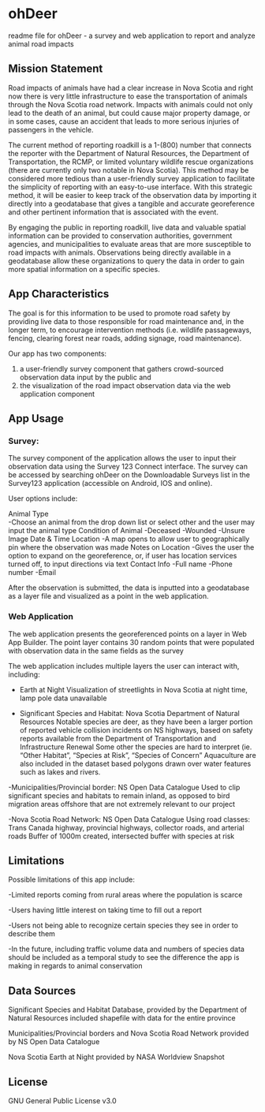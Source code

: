 # ohDeer

readme file for ohDeer - a survey and web application to report and analyze animal road impacts

## Mission Statement

Road impacts of animals have had a clear increase in Nova Scotia and right now there is very little infrastructure to ease the transportation of animals through the Nova Scotia road network. Impacts with animals could not only lead to the death of an animal, but could cause major property damage, or in some cases, cause an accident that leads to more serious injuries of passengers in the vehicle. 

The current method of reporting roadkill is a 1-(800) number that connects the reporter with the Department of Natural Resources, the Department of Transportation, the RCMP, or limited voluntary wildlife rescue organizations (there are currently only two notable in Nova Scotia). This method may be considered more tedious than a user-friendly survey application to facilitate the simplicity of reporting with an easy-to-use interface. With this strategic method, it will be easier to keep track of the observation data by importing it directly into a geodatabase that gives a tangible and accurate georeference and other pertinent information that is associated with the event. 

By engaging the public in reporting roadkill, live data and valuable spatial information can be provided to conservation authorities, government agencies, and municipalities to evaluate areas that are more susceptible to road impacts with animals. Observations being directly available in a geodatabase allow these organizations to query the data in order to gain more spatial information on a specific species. 

## App Characteristics

The goal is for this information to be used to promote road safety by providing live data to those responsible for road maintenance and, in the longer term, to encourage intervention methods (i.e. wildlife passageways, fencing, clearing forest near roads, adding signage, road maintenance). 

Our app has two components: 

1. a user-friendly survey component that gathers crowd-sourced observation data input by the public and 
2. the visualization of the road impact observation data via the web application component

## App Usage

### Survey:

The survey component of the application allows the user to input their observation data using the Survey 123 Connect interface. The survey can be accessed by searching ohDeer on the Downloadable Surveys list in the Survey123 application (accessible on Android, IOS and online). 

User options include:

  Animal Type   
   -Choose an animal from the drop down list or select other and the user may input the animal type 
  Condition of Animal
   -Deceased
   -Wounded
   -Unsure
  Image 
  Date & Time
  Location
   -A map opens to allow user to geographically pin where the observation was made
  Notes on Location
   -Gives the user the option to expand on the georeference, or, if user has location services turned off, to input directions via text
  Contact Info
   -Full name 
   -Phone number
   -Email

After the observation is submitted, the data is inputted into a geodatabase as a layer file and visualized as a point in the web application.

### Web Application

The web application presents the georeferenced points on a layer in Web App Builder. The point layer contains 30 random points that were populated with observation data in the same fields as the survey 

The web application includes multiple layers the user can interact with, including: 

  - Earth at Night
    Visualization of streetlights in Nova Scotia at night time, lamp pole data unavailable

  - Significant Species and Habitat: Nova Scotia Department of Natural Resources
Notable species are deer, as they have been a larger portion of reported vehicle collision incidents on NS highways, based on safety reports available from the Department of Transportation and Infrastructure Renewal
Some other the species are hard to interpret (ie. “Other Habitat”, “Species at Risk”, “Species of Concern”
Aquaculture are also included in the dataset based polygons drawn over water features such as lakes and rivers.

-Municipalities/Provincial border: NS Open Data Catalogue 
Used to clip significant species and habitats to remain inland, as opposed to bird migration areas offshore that are not extremely relevant to our project 

-Nova Scotia Road Network: NS Open Data Catalogue
Using road classes: Trans Canada highway, provincial highways, collector roads, and arterial roads
Buffer of 1000m created, intersected buffer with species at risk



## Limitations

Possible limitations of this app include:

  -Limited reports coming from rural areas where the population is scarce
  
  -Users having little interest on taking time to fill out a report 
  
  -Users not being able to recognize certain species they see in order to describe them
  
  -In the future, including traffic volume data and numbers of species data should be included as a temporal study to see the difference the app is making in regards to animal conservation 


## Data Sources 

Significant Species and Habitat Database, provided by the Department of Natural Resources included shapefile with data for the entire province

Municipalities/Provincial borders and Nova Scotia Road Network provided by NS Open Data Catalogue 

Nova Scotia Earth at Night provided by NASA Worldview Snapshot


## License

GNU General Public License v3.0

